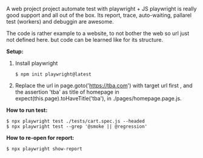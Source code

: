 
A web project project automate test with playwright + JS
playwright is really good support and all out of the box. 
Its report, trace, auto-waiting, pallarel test (workers) and debuggin are awesome.

The code is rather example to a website, to not bother the web so url just not defined here.
but code can be learned like for its structure.

**Setup:** 
1. Install playwright

       $ npm init playwright@latest
   


4. Replace the url in page.goto('https://tba.com') with target url first ,
and the assertion 'tba' as title of homepage in expect(this.page).toHaveTitle('tba'), in ./pages/homepage.page.js.
 
**How to run test:**
   
    $ npx playwright test ./tests/cart.spec.js --headed 
    $ npx playwright test --grep '@smoke || @regression'

**How to re-open for report:**
    
    $ npx playwright show-report 

